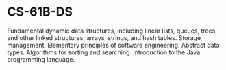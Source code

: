 # CS-61B-DS
Fundamental dynamic data structures, including linear lists, queues, trees, and other linked structures; arrays, strings, and hash tables. Storage management. Elementary principles of software engineering. Abstract data types. Algorithms for sorting and searching. Introduction to the Java programming language.
